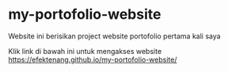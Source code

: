 # my-portofolio-website
Website ini berisikan project website portofolio pertama kali saya

Klik link di bawah ini untuk mengakses website
https://efektenang.github.io/my-portofolio-website/
